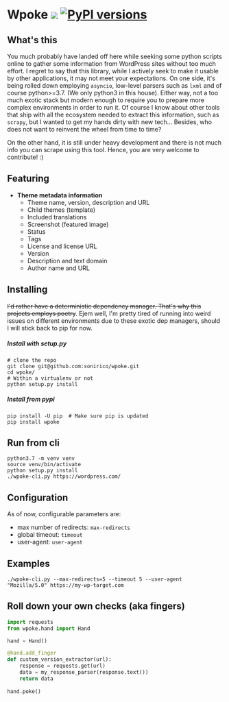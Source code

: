 # Wpoke [![](https://github.com/sonirico/wpoke/workflows/build/badge.svg)](https://travis-ci.org/sonirico/wpoke) [![PyPI versions](https://img.shields.io/badge/python-3.7%20|%203.8~dev-blue.svg)](https://pypi.org/project/wpoke/)


## What's this
You much probably have landed off here while seeking some python scripts online
to gather some information from WordPress sites without too much effort. I 
regret to say that this library, while I actively seek to make it usable by 
other applications, it may not meet your expectations.
On one side, it's being rolled down employing `asyncio`, low-level parsers
such as `lxml` and of course python>=3.7. (We only python3 in this house). 
Either way, not a too much exotic stack but modern enough to require you to 
prepare more complex environments in order to run it. Of course I know about 
other tools that ship with all the ecosystem needed to extract this 
information, such as `scrapy`, but I wanted to get my hands dirty with new 
tech... Besides, who does not want to reinvent the wheel from time to time?

On the other hand, it is still under heavy development and there is not much
info you can scrape using this tool. Hence, you are very welcome to 
contribute! :)

## Featuring

- **Theme metadata information**
    - Theme name, version, description and URL
    - Child themes (template)
    - Included translations
    - Screenshot (featured image)
    - Status
    - Tags
    - License and license URL
    - Version
    - Description and text domain
    - Author name and URL

## Installing
~~I'd rather have a deterministic dependency manager. That's why
this projects employs poetry~~. Ejem well, I'm pretty tired of running into
weird issues on different environments due to these exotic dep managers,
should I will stick back to pip for now.

##### Install with setup.py

```shell
# clone the repo
git clone git@github.com:sonirico/wpoke.git
cd wpoke/
# Within a virtualenv or not
python setup.py install
```

##### Install from pypi

```shell
pip install -U pip  # Make sure pip is updated
pip install wpoke
```

## Run from cli

```shell
python3.7 -m venv venv
source venv/bin/activate
python setup.py install
./wpoke-cli.py https://wordpress.com/
```

## Configuration

As of now, configurable parameters are:

- max number of redirects: `max-redirects`
- global timeout: `timeout`
- user-agent: `user-agent`

## Examples

```shell
./wpoke-cli.py --max-redirects=5 --timeout 5 --user-agent "Mozilla/5.0" https://my-wp-target.com
```

## Roll down your own checks (aka fingers)

```python
import requests
from wpoke.hand import Hand

hand = Hand()

@hand.add_finger
def custom_version_extractor(url):
    response = requests.get(url)
    data = my_response_parser(response.text())
    return data
    
hand.poke()
```
